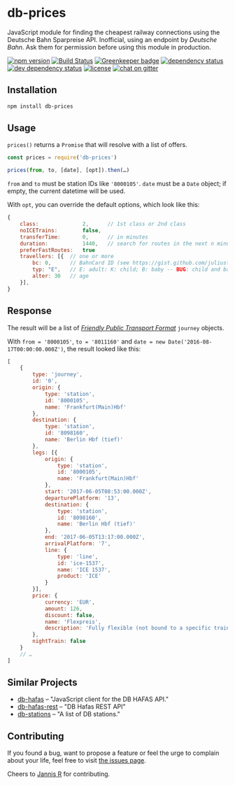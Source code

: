 # db-prices

JavaScript module for finding the cheapest railway connections using the Deutsche Bahn Sparpreise API. Inofficial, using an endpoint by *Deutsche Bahn*. Ask them for permission before using this module in production.

[![npm version](https://img.shields.io/npm/v/db-prices.svg)](https://www.npmjs.com/package/db-prices)
[![Build Status](https://travis-ci.org/juliuste/db-prices.svg?branch=master)](https://travis-ci.org/juliuste/db-prices)
[![Greenkeeper badge](https://badges.greenkeeper.io/juliuste/db-prices.svg)](https://greenkeeper.io/)
[![dependency status](https://img.shields.io/david/juliuste/db-prices.svg)](https://david-dm.org/juliuste/db-prices)
[![dev dependency status](https://img.shields.io/david/dev/juliuste/db-prices.svg)](https://david-dm.org/juliuste/db-prices#info=devDependencies)
[![license](https://img.shields.io/github/license/juliuste/db-prices.svg?style=flat)](LICENSE)
[![chat on gitter](https://badges.gitter.im/public-transport/Lobby.svg)](https://gitter.im/public-transport/Lobby)

## Installation

```bash
npm install db-prices
```

## Usage

`prices()` returns a `Promise` that will resolve with a list of offers.

```javascript
const prices = require('db-prices')

prices(from, to, [date], [opt]).then(…)
```

`from` and `to` must be station IDs like `'8000105'`.
`date` must be a `Date` object; if empty, the current datetime will be used.

With `opt`, you can override the default options, which look like this:

```javascript
{
	class: 				2, 		// 1st class or 2nd class
	noICETrains: 		false,
	transferTime: 		0, 		// in minutes
	duration: 			1440, 	// search for routes in the next n minutes
	preferFastRoutes: 	true
	travellers: [{ 	// one or more
		bc:	0, 		// BahnCard ID (see https://gist.github.com/juliuste/202bb04f450a79f8fa12a2ec3abcd72d)
		typ: "E", 	// E: adult: K: child; B: baby -- BUG: child and baby dont work ATM
		alter: 30 	// age
	}],
}
```

## Response

The result will be a list of [*Friendly Public Transport Format*](https://github.com/public-transport/friendly-public-transport-format) `journey` objects.

With `from = '8000105'`, `to = '8011160'` and `date = new Date('2016-08-17T00:00:00.000Z')`, the result looked like this:

```javascript
[
	{
		type: 'journey',
		id: '0',
		origin: {
			type: 'station',
			id: '8000105',
			name: 'Frankfurt(Main)Hbf'
		},
		destination: {
			type: 'station',
			id: '8098160',
			name: 'Berlin Hbf (tief)'
		},
		legs: [{
			origin: {
				type: 'station',
				id: '8000105',
				name: 'Frankfurt(Main)Hbf'
			},
			start: '2017-06-05T08:53:00.000Z',
			departurePlatform: '13',
			destination: {
				type: 'station',
				id: '8098160',
				name: 'Berlin Hbf (tief)'
			},
			end: '2017-06-05T13:17:00.000Z',
			arrivalPlatform: '7',
			line: {
				type: 'line',
				id: 'ice-1537',
				name: 'ICE 1537',
				product: 'ICE'
			}
		}],
		price: {
			currency: 'EUR',
			amount: 126,
			discount: false,
			name: 'Flexpreis',
			description: 'Fully flexible (not bound to a specific train / not dependent on the connection indicated on the selected route). Exchanges and refunds free of charge; on or after the first day of validity subject to a fee.'
		},
		nightTrain: false
	}
	// …
]
```

## Similar Projects

- [db-hafas](https://github.com/derhuerst/db-hafas/) – "JavaScript client for the DB HAFAS API."
- [db-hafas-rest](https://github.com/juliuste/db-hafas-rest/) – "DB Hafas REST API"
- [db-stations](https://github.com/derhuerst/db-stations/) – "A list of DB stations."

## Contributing

If you found a bug, want to propose a feature or feel the urge to complain about your life, feel free to visit [the issues page](https://github.com/juliuste/db-prices/issues).

Cheers to [Jannis R](https://github.com/derhuerst) for contributing.
